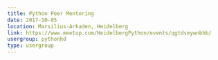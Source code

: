 ```yaml
---
title: Python Peer Mentoring
date: 2017-10-05
location: Marsilius-Arkaden, Heidelberg
link: https://www.meetup.com/HeidelbergPython/events/qgtdsmywnbhb/
usergroup: pythonhd
type: usergroup
---
```

